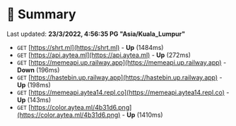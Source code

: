 # 📖 Summary
Last updated: **23/3/2022, 4:56:35 PG "Asia/Kuala_Lumpur"**

- `GET` [https://shrt.ml](https://shrt.ml) - **Up** (1484ms)
- `GET` [https://api.aytea.ml](https://api.aytea.ml) - **Up** (272ms)
- `GET` [https://memeapi.up.railway.app](https://memeapi.up.railway.app) - **Down** (196ms)
- `GET` [https://hastebin.up.railway.app](https://hastebin.up.railway.app) - **Up** (198ms)
- `GET` [https://memeapi.aytea14.repl.co](https://memeapi.aytea14.repl.co) - **Up** (143ms)
- `GET` [https://color.aytea.ml/4b31d6.png](https://color.aytea.ml/4b31d6.png) - **Up** (1410ms)
